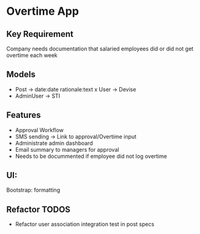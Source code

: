 # Overtime App

## Key Requirement

Company needs documentation that salaried employees did or did not get overtime each week

## Models

- Post -> date:date rationale:text
x User -> Devise
- AdminUser -> STI

## Features
- Approval Workflow
- SMS sending -> Link to approval/Overtime input
- Administrate admin dashboard
- Email summary to managers for approval
- Needs to be docummented if employee did not log overtime

## UI:
Bootstrap: formatting

## Refactor TODOS
- Refactor user association integration test in post specs